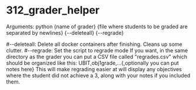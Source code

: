 # 312_grader_helper
Arguments:
python {name of grader} {file where students to be graded are separated by newlines} {--deleteall} {--regrade}

#--deleteall:
  Delete all docker containers after finishing. Cleans up some clutter.
#--regrade:
  Set the script to regrade mode
  If you want, in the same directory as the grader you can put a CSV file called "regrades.csv" which should be organized like this:
  UBIT,obj1grade,...{,optionally you can put notes here}
  This will make regrading easier at will display any objectives where the student did not achieve a 3, along with your notes if you included them.
